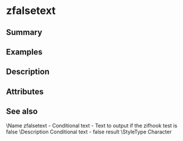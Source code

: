 # zfalsetext

## Summary

## Examples

## Description

## Attributes

## See also
\Name zfalsetext - Conditional text - Text to output if the zifhook test is false
\Description Conditional text - false result
\StyleType Character


